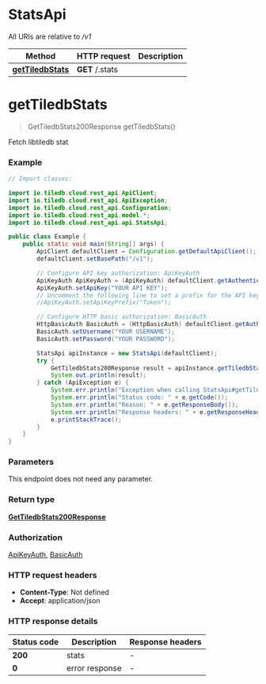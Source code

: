 # StatsApi

All URIs are relative to */v1*

| Method | HTTP request | Description |
|------------- | ------------- | -------------|
| [**getTiledbStats**](StatsApi.md#getTiledbStats) | **GET** /.stats |  |


<a name="getTiledbStats"></a>
# **getTiledbStats**
> GetTiledbStats200Response getTiledbStats()



Fetch libtiledb stat

### Example

```java
// Import classes:

import io.tiledb.cloud.rest_api.ApiClient;
import io.tiledb.cloud.rest_api.ApiException;
import io.tiledb.cloud.rest_api.Configuration;
import io.tiledb.cloud.rest_api.model.*;
import io.tiledb.cloud.rest_api.api.StatsApi;

public class Example {
    public static void main(String[] args) {
        ApiClient defaultClient = Configuration.getDefaultApiClient();
        defaultClient.setBasePath("/v1");

        // Configure API key authorization: ApiKeyAuth
        ApiKeyAuth ApiKeyAuth = (ApiKeyAuth) defaultClient.getAuthentication("ApiKeyAuth");
        ApiKeyAuth.setApiKey("YOUR API KEY");
        // Uncomment the following line to set a prefix for the API key, e.g. "Token" (defaults to null)
        //ApiKeyAuth.setApiKeyPrefix("Token");

        // Configure HTTP basic authorization: BasicAuth
        HttpBasicAuth BasicAuth = (HttpBasicAuth) defaultClient.getAuthentication("BasicAuth");
        BasicAuth.setUsername("YOUR USERNAME");
        BasicAuth.setPassword("YOUR PASSWORD");

        StatsApi apiInstance = new StatsApi(defaultClient);
        try {
            GetTiledbStats200Response result = apiInstance.getTiledbStats();
            System.out.println(result);
        } catch (ApiException e) {
            System.err.println("Exception when calling StatsApi#getTiledbStats");
            System.err.println("Status code: " + e.getCode());
            System.err.println("Reason: " + e.getResponseBody());
            System.err.println("Response headers: " + e.getResponseHeaders());
            e.printStackTrace();
        }
    }
}
```

### Parameters
This endpoint does not need any parameter.

### Return type

[**GetTiledbStats200Response**](GetTiledbStats200Response.md)

### Authorization

[ApiKeyAuth](../README.md#ApiKeyAuth), [BasicAuth](../README.md#BasicAuth)

### HTTP request headers

 - **Content-Type**: Not defined
 - **Accept**: application/json

### HTTP response details
| Status code | Description | Response headers |
|-------------|-------------|------------------|
| **200** | stats |  -  |
| **0** | error response |  -  |

